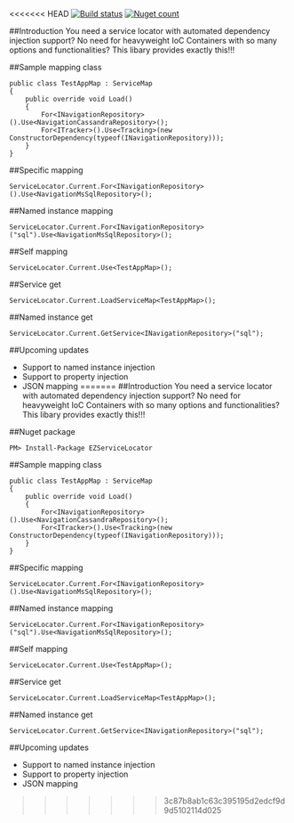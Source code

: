 <<<<<<< HEAD
[![Build status](https://ci.appveyor.com/api/projects/status/8ax5teh2x2xwhjof?svg=true)](https://ci.appveyor.com/project/AdGalesso/ezservicelocator)
[![Nuget count](https://img.shields.io/badge/nuget-v1.0.2-green.svg)](https://www.nuget.org/packages/EZServiceLocator/)

##Introduction
You need a service locator with automated dependency injection support? 
No need for heavyweight IoC Containers with so many options and functionalities?
This libary provides exactly this!!!

##Sample mapping class
```
public class TestAppMap : ServiceMap
{
    public override void Load()
    {
        For<INavigationRepository>().Use<NavigationCassandraRepository>();
        For<ITracker>().Use<Tracking>(new ConstructorDependency(typeof(INavigationRepository)));
    }
}
```

##Specific mapping
```
ServiceLocator.Current.For<INavigationRepository>().Use<NavigationMsSqlRepository>();
```

##Named instance mapping
```
ServiceLocator.Current.For<INavigationRepository>("sql").Use<NavigationMsSqlRepository>();
```

##Self mapping
```
ServiceLocator.Current.Use<TestAppMap>();
```

##Service get
```
ServiceLocator.Current.LoadServiceMap<TestAppMap>();
```

##Named instance get
```
ServiceLocator.Current.GetService<INavigationRepository>("sql");
```

##Upcoming updates
* Support to named instance injection
* Support to property injection
* JSON mapping
=======
##Introduction
You need a service locator with automated dependency injection support? 
No need for heavyweight IoC Containers with so many options and functionalities?
This libary provides exactly this!!!

##Nuget package
```
PM> Install-Package EZServiceLocator
```

##Sample mapping class
```
public class TestAppMap : ServiceMap
{
    public override void Load()
    {
        For<INavigationRepository>().Use<NavigationCassandraRepository>();
        For<ITracker>().Use<Tracking>(new ConstructorDependency(typeof(INavigationRepository)));
    }
}
```

##Specific mapping
```
ServiceLocator.Current.For<INavigationRepository>().Use<NavigationMsSqlRepository>();
```

##Named instance mapping
```
ServiceLocator.Current.For<INavigationRepository>("sql").Use<NavigationMsSqlRepository>();
```

##Self mapping
```
ServiceLocator.Current.Use<TestAppMap>();
```

##Service get
```
ServiceLocator.Current.LoadServiceMap<TestAppMap>();
```

##Named instance get
```
ServiceLocator.Current.GetService<INavigationRepository>("sql");
```

##Upcoming updates
* Support to named instance injection
* Support to property injection
* JSON mapping
>>>>>>> 3c87b8ab1c63c395195d2edcf9d9d5102114d025

